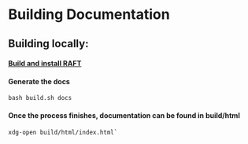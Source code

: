 # Building Documentation
## Building locally:

#### [Build and install RAFT](../BUILD.md)

#### Generate the docs
```shell script
bash build.sh docs
```

#### Once the process finishes, documentation can be found in build/html
```shell script
xdg-open build/html/index.html`
```